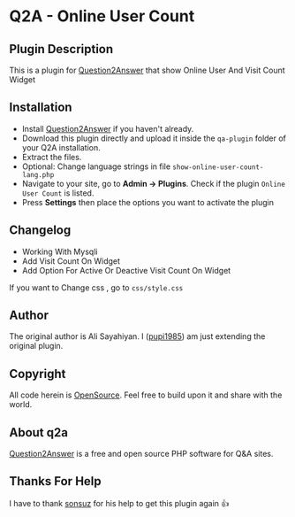 # Q2A - Online User Count

Plugin Description
------------
This is a plugin for [Question2Answer](https://www.question2answer.org/) that show Online User And Visit Count Widget

Installation
------------

- Install [Question2Answer](https://www.question2answer.org/) if you haven't already.
- Download this plugin directly and upload it inside the `qa-plugin` folder of your Q2A installation.
- Extract the files.
- Optional: Change language strings in file ```show-online-user-count-lang.php```
- Navigate to your site, go to **Admin -> Plugins**. Check if the plugin ```Online User Count``` is listed.
- Press **Settings** then place the options you want to activate the plugin

Changelog
------------

- Working With Mysqli
- Add Visit Count On Widget
- Add Option For Active Or Deactive Visit Count On Widget

If you want to Change css , go to `css/style.css`

## Author

The original author is Ali Sayahiyan.
I ([pupi1985](https://www.question2answer.org/qa/user/pupi1985)) am just extending the original plugin.

Copyright
---------
All code herein is [OpenSource](https://www.gnu.org/licenses/gpl.html). Feel free to build upon it and share with the
world.

About q2a
---------
[Question2Answer](https://www.question2answer.org/) is a free and open source PHP software for Q&A sites.

Thanks For Help
---------
I have to thank [sonsuz](https://www.question2answer.org/qa/user/sonsuz) for his help to get this plugin again :+1:
